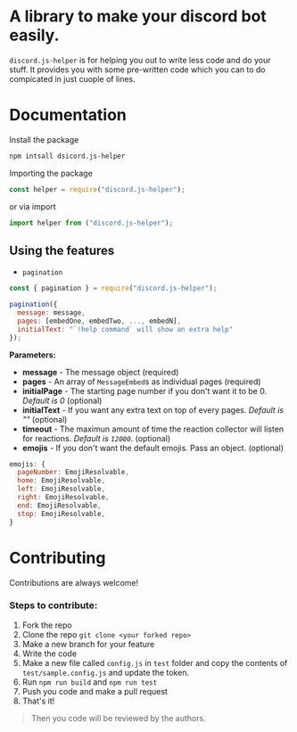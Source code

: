 # A library to make your discord bot easily.

`discord.js-helper` is for helping you out to write less code and do your stuff. It provides you with some pre-written code which you can to do compicated in just cuople of lines.

# Documentation

Install the package

```bash
npm intsall dsicord.js-helper
```

Importing the package

```js
const helper = require("discord.js-helper");
```

or via import

```js
import helper from ("discord.js-helper");
```

## Using the features

- `pagination`

```js
const { pagination } = require("discord.js-helper");

pagination({
  message: message,
  pages: [embedOne, embedTwo, ..., embedN],
  initialText: "`!help command` will show an extra help"
});

```

**Parameters:**

- **message** - The message object (required)
- **pages** - An array of `MessageEmbed`s as individual pages (required)
- **initialPage** - The starting page number if you don't want it to be 0. _Default is 0_ (optional)
- **initialText** - If you want any extra text on top of every pages. _Default is ""_ (optional)
- **timeout** - The maximun amount of time the reaction collector will listen for reactions. _Default is `12000`_. (optional)
- **emojis** - If you don't want the default emojis. Pass an object. (optional)

```js
emojis: {
  pageNumber: EmojiResolvable,
  home: EmojiResolvable,
  left: EmojiResolvable,
  right: EmojiResolvable,
  end: EmojiResolvable,
  stop: EmojiResolvable,
}
```

# Contributing

Contributions are always welcome!

### Steps to contribute:

1. Fork the repo
1. Clone the repo `git clone <your forked repo>`
1. Make a new branch for your feature
1. Write the code
1. Make a new file called `config.js` in `test` folder and copy the contents of `test/sample.config.js` and update the token.
1. Run `npm run build` and `npm run test`
1. Push you code and make a pull request
1. That's it!

> Then you code will be reviewed by the authors.
